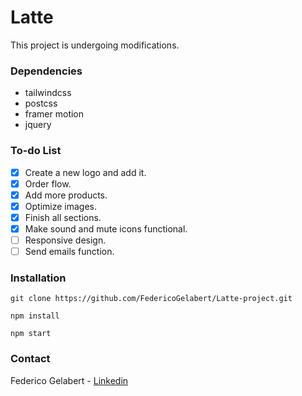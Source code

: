 # Latte

This project is undergoing modifications.


### Dependencies

- tailwindcss
- postcss
- framer motion
- jquery

### To-do List

- [x] Create a new logo and add it.
- [x] Order flow.
- [x] Add more products.
- [x] Optimize images.
- [x] Finish all sections.
- [x] Make sound and mute icons functional.
- [ ] Responsive design.
- [ ] Send emails function.

### Installation

```
git clone https://github.com/FedericoGelabert/Latte-project.git

npm install

npm start
```

### Contact

Federico Gelabert - [Linkedin](https://www.linkedin.com/in/federico-gelabert/)